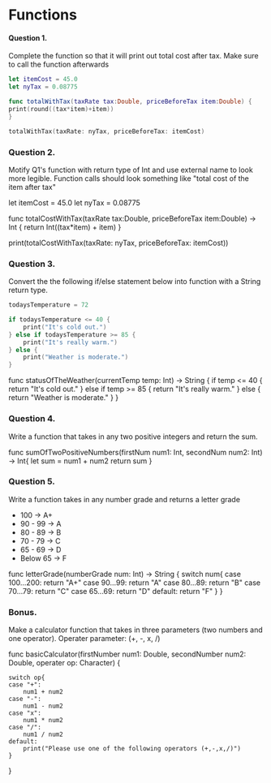 # Functions

#### Question 1.
Complete the function so that it will print out total cost after tax.
Make sure to call the function afterwards
```swift
let itemCost = 45.0
let nyTax = 0.08775

func totalWithTax(taxRate tax:Double, priceBeforeTax item:Double) {
print(round((tax*item)+item))
}

totalWithTax(taxRate: nyTax, priceBeforeTax: itemCost)

```

### Question 2.
Motify Q1's function with return type of Int and use external name to look more legible.
Function calls should look something like "total cost of the item after tax"

let itemCost = 45.0
let nyTax = 0.08775

func totalCostWithTax(taxRate tax:Double, priceBeforeTax item:Double) -> Int {
return Int((tax*item) + item)
}

print(totalCostWithTax(taxRate: nyTax, priceBeforeTax: itemCost))





### Question 3.
Convert the the following if/else statement below into function with a String return type.

```swift
todaysTemperature = 72

if todaysTemperature <= 40 {
    print("It's cold out.")
} else if todaysTemperature >= 85 {
    print("It's really warm.")
} else {
    print("Weather is moderate.")
}
```

func statusOfTheWeather(currentTemp temp: Int) -> String {
    if temp <= 40 {
        return "It's cold out."
    } else if temp >= 85 {
        return "It's really warm."
    } else {
        return "Weather is moderate."
    }
}



### Question 4.
Write a function that takes in any two positive integers and return the sum.


func sumOfTwoPositiveNumbers(firstNum num1: Int, secondNum num2: Int) -> Int{
    let sum = num1 + num2
    return sum
}





### Question 5.
Write a function takes in any number grade and returns a letter grade

* 100 -> A+
* 90 - 99 -> A
* 80 - 89 -> B
* 70 - 79 -> C
* 65 - 69 -> D
* Below 65 -> F


func letterGrade(numberGrade num: Int) -> String {
    switch num{
    case 100...200:
        return "A+"
    case 90...99:
        return "A"
    case 80...89:
        return "B"
    case 70...79:
        return "C"
    case 65...69:
        return "D"
    default:
        return "F"
    }
}




### Bonus.
Make a calculator function that takes in three parameters (two numbers and one operator).
Operater parameter: (+, -, x, /)

func basicCalculator(firstNumber num1: Double, secondNumber num2: Double, operater op: Character) {

    switch op{
    case "+":
        num1 + num2
    case "-":
        num1 - num2
    case "x":
        num1 * num2
    case "/":
        num1 / num2
    default:
        print("Please use one of the following operators (+,-,x,/)")
    }
}
